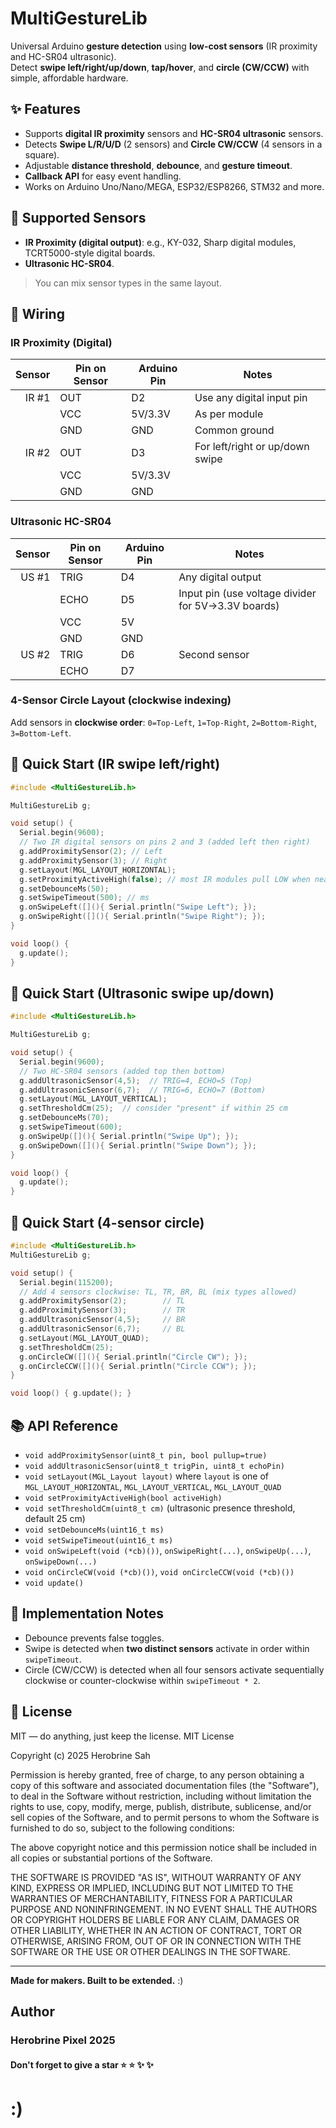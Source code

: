 # MultiGestureLib

Universal Arduino **gesture detection** using **low-cost sensors** (IR proximity and HC-SR04 ultrasonic).  
Detect **swipe left/right/up/down**, **tap/hover**, and **circle (CW/CCW)** with simple, affordable hardware.

## ✨ Features
- Supports **digital IR proximity** sensors and **HC-SR04 ultrasonic** sensors.
- Detects **Swipe L/R/U/D** (2 sensors) and **Circle CW/CCW** (4 sensors in a square).
- Adjustable **distance threshold**, **debounce**, and **gesture timeout**.
- **Callback API** for easy event handling.
- Works on Arduino Uno/Nano/MEGA, ESP32/ESP8266, STM32 and more.

## 🧰 Supported Sensors
- **IR Proximity (digital output)**: e.g., KY-032, Sharp digital modules, TCRT5000-style digital boards.
- **Ultrasonic HC-SR04**.

> You can mix sensor types in the same layout.

## 🔌 Wiring

### IR Proximity (Digital)
| Sensor | Pin on Sensor | Arduino Pin | Notes |
|-------:|----------------|-------------|-------|
| IR #1  | OUT            | D2          | Use any digital input pin |
|        | VCC            | 5V/3.3V     | As per module |
|        | GND            | GND         | Common ground |
| IR #2  | OUT            | D3          | For left/right or up/down swipe |
|        | VCC            | 5V/3.3V     |  |
|        | GND            | GND         |  |

### Ultrasonic HC-SR04
| Sensor | Pin on Sensor | Arduino Pin | Notes |
|-------:|----------------|-------------|-------|
| US #1  | TRIG           | D4          | Any digital output |
|        | ECHO           | D5          | Input pin (use voltage divider for 5V→3.3V boards) |
|        | VCC            | 5V          |  |
|        | GND            | GND         |  |
| US #2  | TRIG           | D6          | Second sensor |
|        | ECHO           | D7          |  |

### 4-Sensor Circle Layout (clockwise indexing)
Add sensors in **clockwise order**: `0=Top-Left`, `1=Top-Right`, `2=Bottom-Right`, `3=Bottom-Left`.

## 🧪 Quick Start (IR swipe left/right)

```cpp
#include <MultiGestureLib.h>

MultiGestureLib g;

void setup() {
  Serial.begin(9600);
  // Two IR digital sensors on pins 2 and 3 (added left then right)
  g.addProximitySensor(2); // Left
  g.addProximitySensor(3); // Right
  g.setLayout(MGL_LAYOUT_HORIZONTAL);
  g.setProximityActiveHigh(false); // most IR modules pull LOW when near
  g.setDebounceMs(50);
  g.setSwipeTimeout(500); // ms
  g.onSwipeLeft([](){ Serial.println("Swipe Left"); });
  g.onSwipeRight([](){ Serial.println("Swipe Right"); });
}

void loop() {
  g.update();
}
```

## 🧪 Quick Start (Ultrasonic swipe up/down)

```cpp
#include <MultiGestureLib.h>

MultiGestureLib g;

void setup() {
  Serial.begin(9600);
  // Two HC-SR04 sensors (added top then bottom)
  g.addUltrasonicSensor(4,5);  // TRIG=4, ECHO=5 (Top)
  g.addUltrasonicSensor(6,7);  // TRIG=6, ECHO=7 (Bottom)
  g.setLayout(MGL_LAYOUT_VERTICAL);
  g.setThresholdCm(25);  // consider "present" if within 25 cm
  g.setDebounceMs(70);
  g.setSwipeTimeout(600);
  g.onSwipeUp([](){ Serial.println("Swipe Up"); });
  g.onSwipeDown([](){ Serial.println("Swipe Down"); });
}

void loop() {
  g.update();
}
```

## 🧪 Quick Start (4-sensor circle)

```cpp
#include <MultiGestureLib.h>
MultiGestureLib g;

void setup() {
  Serial.begin(115200);
  // Add 4 sensors clockwise: TL, TR, BR, BL (mix types allowed)
  g.addProximitySensor(2);        // TL
  g.addProximitySensor(3);        // TR
  g.addUltrasonicSensor(4,5);     // BR
  g.addUltrasonicSensor(6,7);     // BL
  g.setLayout(MGL_LAYOUT_QUAD);
  g.setThresholdCm(25);
  g.onCircleCW([](){ Serial.println("Circle CW"); });
  g.onCircleCCW([](){ Serial.println("Circle CCW"); });
}

void loop() { g.update(); }
```

## 📚 API Reference

- `void addProximitySensor(uint8_t pin, bool pullup=true)`
- `void addUltrasonicSensor(uint8_t trigPin, uint8_t echoPin)`
- `void setLayout(MGL_Layout layout)` where `layout` is one of `MGL_LAYOUT_HORIZONTAL`, `MGL_LAYOUT_VERTICAL`, `MGL_LAYOUT_QUAD`
- `void setProximityActiveHigh(bool activeHigh)`
- `void setThresholdCm(uint8_t cm)` (ultrasonic presence threshold, default 25 cm)
- `void setDebounceMs(uint16_t ms)`
- `void setSwipeTimeout(uint16_t ms)`
- `void onSwipeLeft(void (*cb)())`, `onSwipeRight(...)`, `onSwipeUp(...)`, `onSwipeDown(...)`
- `void onCircleCW(void (*cb)())`, `void onCircleCCW(void (*cb)())`
- `void update()`

## 🔧 Implementation Notes
- Debounce prevents false toggles.
- Swipe is detected when **two distinct sensors** activate in order within `swipeTimeout`.
- Circle (CW/CCW) is detected when all four sensors activate sequentially clockwise or counter-clockwise within `swipeTimeout * 2`.

## 🧾 License
MIT — do anything, just keep the license.
MIT License

Copyright (c) 2025 Herobrine Sah

Permission is hereby granted, free of charge, to any person obtaining a copy
of this software and associated documentation files (the "Software"), to deal
in the Software without restriction, including without limitation the rights
to use, copy, modify, merge, publish, distribute, sublicense, and/or sell
copies of the Software, and to permit persons to whom the Software is
furnished to do so, subject to the following conditions:

The above copyright notice and this permission notice shall be included in all
copies or substantial portions of the Software.

THE SOFTWARE IS PROVIDED "AS IS", WITHOUT WARRANTY OF ANY KIND, EXPRESS OR
IMPLIED, INCLUDING BUT NOT LIMITED TO THE WARRANTIES OF MERCHANTABILITY,
FITNESS FOR A PARTICULAR PURPOSE AND NONINFRINGEMENT. IN NO EVENT SHALL THE
AUTHORS OR COPYRIGHT HOLDERS BE LIABLE FOR ANY CLAIM, DAMAGES OR OTHER
LIABILITY, WHETHER IN AN ACTION OF CONTRACT, TORT OR OTHERWISE, ARISING FROM,
OUT OF OR IN CONNECTION WITH THE SOFTWARE OR THE USE OR OTHER DEALINGS IN THE
SOFTWARE.

---

**Made for makers. Built to be extended.** :)
## Author
### Herobrine Pixel 2025
#### Don't forget to give a star ⭐ ⭐ ✨ ✨ 
# :)

